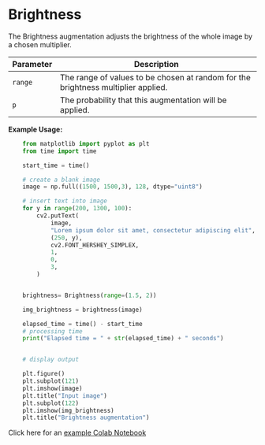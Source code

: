 # Brightness

The Brightness augmentation adjusts the brightness of the whole image by a chosen multiplier.


| Parameter | Description                                                                       |
|-----------|-----------------------------------------------------------------------------------|
| `range`   | The range of values to be chosen at random for the brightness multiplier applied. |
| `p`       | The probability that this augmentation will be applied.                           |


**Example Usage:**
```python
    from matplotlib import pyplot as plt
    from time import time

    start_time = time()

    # create a blank image
    image = np.full((1500, 1500,3), 128, dtype="uint8")

    # insert text into image
    for y in range(200, 1300, 100):
        cv2.putText(
            image,
            "Lorem ipsum dolor sit amet, consectetur adipiscing elit",
            (250, y),
            cv2.FONT_HERSHEY_SIMPLEX,
            1,
            0,
            3,
        )


    brightness= Brightness(range=(1.5, 2))

    img_brightness = brightness(image)

    elapsed_time = time() - start_time
    # processing time
    print("Elapsed time = " + str(elapsed_time) + " seconds")


    # display output

    plt.figure()
    plt.subplot(121)
    plt.imshow(image)
    plt.title("Input image")
    plt.subplot(122)
    plt.imshow(img_brightness)
    plt.title("Brightness augmentation")

```

Click here for an [example Colab Notebook](https://colab.research.google.com/drive/1zPuAFgW8BdgX9tH9grorp_V3B7FswVUq?usp=sharing)
